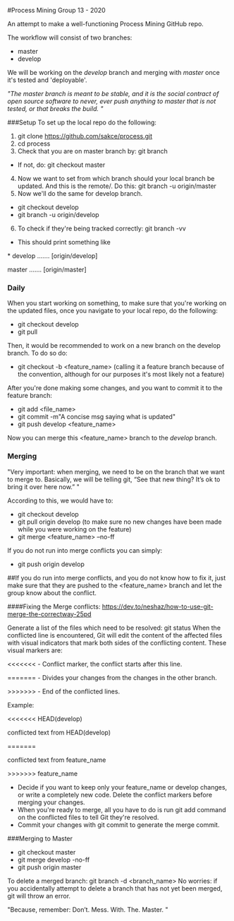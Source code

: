 #Process Mining Group 13 - 2020

An attempt to make a well-functioning Process Mining GitHub repo. 

The workflow will consist of two branches:
- master
- develop

We will be working on the _develop_ branch and merging with _master_ once it's tested and 'deployable'.

_"The master branch is meant to be stable, and it is the social contract of
open source software to never, ever push anything to master that
is not tested, or that breaks the build. "_

###Setup
To set up the local repo do the following:

1. git clone https://github.com/sakce/process.git
2. cd process
3. Check that you are on master branch by: git branch
- If not, do: git checkout master
4. Now we want to set from which branch should your local branch be updated. And this is the remote/<branch>. Do this: git branch -u origin/master
5. Now we'll do the same for develop branch.
- git checkout develop
- git branch -u origin/develop
6. To check if they're being tracked correctly: git branch -vv
- This should print something like 

\* develop ....... [origin/develop] <commit msg>

master  ....... [origin/master] <commit msg>

### Daily 
When you start working on something, to make sure that you're working on the updated files, once you navigate to your local repo, do the following:
- git checkout develop
- git pull

Then, it would be recommended to work on a new branch on the develop branch. To do so do:
- git checkout -b <feature_name> (calling it a feature branch because of the convention, although for our purposes it's most likely not a feature)


After you're done making some changes, and you want to commit it to the feature branch:
- git add <file_name>
- git commit -m"A concise msg saying what is updated"
- git push develop <feature_name>

Now you can merge this <feature_name> branch to the _develop_ branch.

### Merging
"Very important: when merging, we need to be on the branch
that we want to merge to. Basically, we will be telling git,
“See that new thing? It’s ok to bring it over here now.” "

According to this, we would have to: 
- git checkout develop
- git pull origin develop (to make sure no new changes have been made while you were working on the feature)
- git merge <feature_name> –no-ff

If you do not run into merge conflicts you can simply:
- git push origin develop

##If you do run into merge conflicts, and you do not know how to fix it, just make sure that they are pushed to the <feature_name> branch and let the group know about the conflict. 


####Fixing the Merge conflicts:
https://dev.to/neshaz/how-to-use-git-merge-the-correctway-25pd

Generate a list of the files which need to be resolved: git status
When the conflicted line is encountered, Git will edit the content of the affected files with visual indicators that mark both sides of the conflicting content. These visual markers are:

<<<<<<< - Conflict marker, the conflict starts after this line.

======= - Divides your changes from the changes in the other branch.

\>>>>>>> - End of the conflicted lines.

Example:

<<<<<<< HEAD(develop)

conflicted text from HEAD(develop)

=======

conflicted text from feature_name

\>>>>>>> feature_name
- Decide if you want to keep only your feature_name or develop changes, or write a completely new code. Delete the conflict markers before merging your changes.
- When you're ready to merge, all you have to do is run git add command on the conflicted files to tell Git they're resolved.
- Commit your changes with git commit to generate the merge commit.

###Merging to Master
- git checkout master
- git merge develop -no-ff
- git push origin master

To delete a merged branch: git branch -d <branch_name> 
No worries: if you accidentally attempt to delete a branch that has not yet been merged, git will throw an error.



"Because, remember: Don’t. Mess. With. The. Master. "

